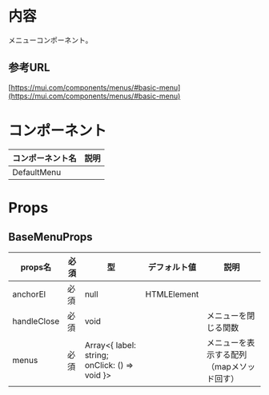 # 内容

メニューコンポーネント。

## 参考URL

[https://mui.com/components/menus/#basic-menu](https://mui.com/components/menus/#basic-menu)

# コンポーネント

|コンポーネント名|説明|
|---|---|
|DefaultMenu||

# Props

## BaseMenuProps

|props名|必須|型|デフォルト値|説明|
|---|---|---|---|---|
|anchorEl|必須|null | HTMLElement||メニューを表示するコンポーネント|
|handleClose|必須|void||メニューを閉じる関数|
|menus|必須|Array<{ label: string; onClick: () => void }>||メニューを表示する配列（mapメソッド回す）|